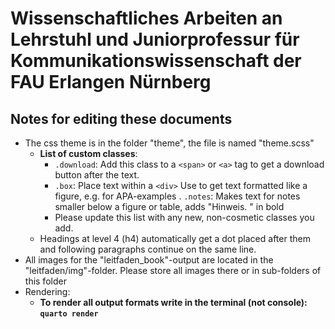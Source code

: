# Wissenschaftliches Arbeiten an Lehrstuhl und Juniorprofessur für Kommunikationswissenschaft der FAU Erlangen Nürnberg

## Notes for editing these documents
- The css theme is in the folder "theme", the file is named "theme.scss"
    - **List of custom classes**:
        - `.download`: Add this class to a  `<span>` or `<a>` tag to get a download button after the text. 
        - `.box`: Place text within a `<div>` Use to get text formatted like a figure, e.g. for APA-examples
        . `.notes`: Makes text for notes smaller below a figure or table, adds "Hinweis. " in bold
        - Please update this list with any new, non-cosmetic classes you add.
    - Headings at level 4 (h4) automatically get a dot placed after them and following paragraphs continue on the same line.
- All images for the "leitfaden_book"-output are located in the "leitfaden/img"-folder. Please store all images there or in sub-folders of this folder
- Rendering:
    - **To render all output formats write in the terminal (not console): `quarto render`**
